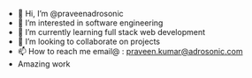 - 👋 Hi, I’m @praveenadrosonic
- 👀 I’m interested in software engineering 
- 🌱 I’m currently learning full stack web development 
- 💞️ I’m looking to collaborate on projects 
- 📫 How to reach me email@ : praveen.kumar@adrosonic.com
- Amazing work 

<!---
praveenadrosonic/praveenadrosonic is a ✨ special ✨ repository because its `README.md` (this file) appears on your GitHub profile.
You can click the Preview link to take a look at your changes.
--->
